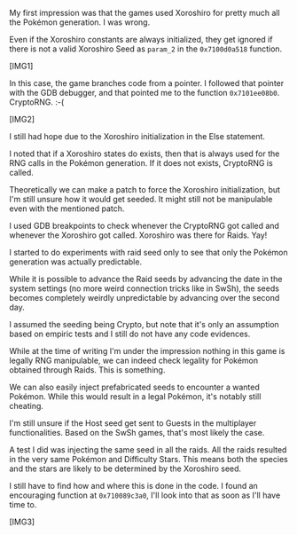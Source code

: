 My first impression was that the games used Xoroshiro for pretty much all the Pokémon generation. I was wrong.

Even if the Xoroshiro constants are always initialized, they get ignored if there is not a valid Xoroshiro Seed as `param_2` in the `0x7100d0a518` function.

[IMG1]

In this case, the game branches code from a pointer. I followed that pointer with the GDB debugger, and that pointed me to the function `0x7101ee08b0`. CryptoRNG. :-(

[IMG2]

I still had hope due to the Xoroshiro initialization in the Else statement. 

I noted that if a Xoroshiro states do exists, then that is always used for the RNG calls in the Pokémon generation. If it does not exists, CryptoRNG is called.

Theoretically we can make a patch to force the Xoroshiro initialization, but I'm still unsure how it would get seeded. It might still not be manipulable even with the mentioned patch.


I used GDB breakpoints to check whenever the CryptoRNG got called and whenever the Xoroshiro got called. Xoroshiro was there for Raids. Yay!

I started to do experiments with raid seed only to see that only the Pokémon generation was actually predictable.

While it is possible to advance the Raid seeds by advancing the date in the system settings (no more weird connection tricks like in SwSh), the seeds becomes completely weirdly unpredictable by advancing over the second day.

I assumed the seeding being Crypto, but note that it's only an assumption based on empiric tests and I still do not have any code evidences.

While at the time of writing I'm under the impression nothing in this game is legally RNG manipulable, we can indeed check legality for Pokémon obtained through Raids. This is something.

We can also easily inject prefabricated seeds to encounter a wanted Pokémon. While this would result in a legal Pokémon, it's notably still cheating.

I'm still unsure if the Host seed get sent to Guests in the multiplayer functionalities. Based on the SwSh games, that's most likely the case.


A test I did was injecting the same seed in all the raids. All the raids resulted in the very same Pokémon and Difficulty Stars. This means both the species and the stars are likely to be determined by the Xoroshiro seed.

I still have to find how and where this is done in the code. I found an encouraging function at `0x710089c3a0`, I'll look into that as soon as I'll have time to.

[IMG3]